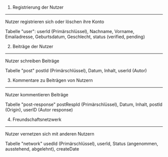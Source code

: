 1. Registrierung der Nutzer
--------------------------------
Nutzer registrieren sich oder löschen ihre Konto

Tabelle "user":
userId  (Primärschlüssel), Nachname, Vorname, Emailadresse, Geburtsdatum, Geschlecht, status (verified, pending)


2. Beiträge der Nutzer
--------------------------------
Nutzer schreiben Beiträge

Tabelle "post"
postId (Primärschlüssel), Datum, Inhalt, userId (Autor)

3. Kommentare zu Beiträgen von Nutzern
----------------------------------------
Nutzer kommentieren Beiträge

Tabelle "post-response"
postRespId  (Primärschlüssel), Datum, Inhalt, postId (Origin), userID (Autor response)

4. Freundschaftsnetzwerk
-------------------------
Nutzer vernetzen sich mit anderen Nutzern

Tabelle "network"
usedId  (Primärschlüssel), userId, Status (angenommen, ausstehend, abgelehnt), createDate



